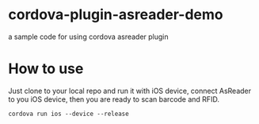 # cordova-plugin-asreader-demo
a sample code for using cordova asreader plugin
# How to use
Just clone to your local repo and run it with iOS device, connect AsReader to you iOS device, then you are ready to scan barcode and RFID. 

    cordova run ios --device --release
